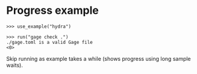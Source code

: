 # Progress example

    >>> use_example("hydra")

    >>> run("gage check .")
    ./gage.toml is a valid Gage file
    <0>

Skip running as example takes a while (shows progress using long sample
waits).
